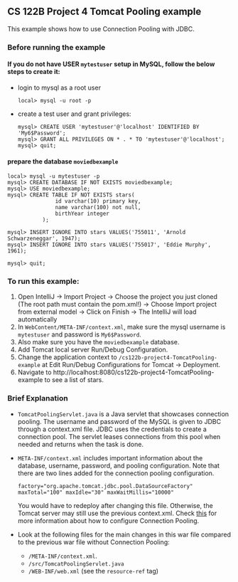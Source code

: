 ## CS 122B Project 4 Tomcat Pooling example

This example shows how to use Connection Pooling with JDBC.

### Before running the example

#### If you do not have USER `mytestuser` setup in MySQL, follow the below steps to create it:

- login to mysql as a root user
   ```
   local> mysql -u root -p
   ```

- create a test user and grant privileges:
   ```
   mysql> CREATE USER 'mytestuser'@'localhost' IDENTIFIED BY 'My6$Password';
   mysql> GRANT ALL PRIVILEGES ON * . * TO 'mytestuser'@'localhost';
   mysql> quit;
   ```

#### prepare the database `moviedbexample`


```
local> mysql -u mytestuser -p
mysql> CREATE DATABASE IF NOT EXISTS moviedbexample;
mysql> USE moviedbexample;
mysql> CREATE TABLE IF NOT EXISTS stars(
               id varchar(10) primary key,
               name varchar(100) not null,
               birthYear integer
           );

mysql> INSERT IGNORE INTO stars VALUES('755011', 'Arnold Schwarzeneggar', 1947);
mysql> INSERT IGNORE INTO stars VALUES('755017', 'Eddie Murphy', 1961);

mysql> quit;
```

### To run this example:

1. Open IntelliJ -> Import Project -> Choose the project you just cloned (The root path must contain the pom.xml!) ->
   Choose Import project from external model -> Click on Finish -> The IntelliJ will load automatically
2. In `WebContent/META-INF/context.xml`, make sure the mysql username is `mytestuser` and password is `My6$Password`.
3. Also make sure you have the `moviedbexample` database.
4. Add Tomcat local server Run/Debug Configuration.
5. Change the application context to `/cs122b-project4-TomcatPooling-example` at Edit Run/Debug Configurations
   for Tomcat -> Deployment.
6. Navigate to http://localhost:8080/cs122b-project4-TomcatPooling-example to see a list of stars.

### Brief Explanation

- `TomcatPoolingServlet.java` is a Java servlet that showcases connection pooling. The username and password of the
  MySQL is given to JDBC through a context.xml file. JDBC uses the credentials to create a connection pool. The servlet
  leases connections from this pool when needed and returns when the task is done.

- `META-INF/context.xml` includes important information about the database, username, password, and pooling
  configuration. Note that there are two lines added for the connection pooling configuration.
  ```              
  factory="org.apache.tomcat.jdbc.pool.DataSourceFactory"
  maxTotal="100" maxIdle="30" maxWaitMillis="10000"
  ```
  You would have to redeploy after changing this file. Otherwise, the Tomcat server may still use the
  previous context.xml. Check [this](http://tomcat.apache.org/tomcat-10.0-doc/jndi-datasource-examples-howto.html) for more information about how to configure Connection Pooling.

- Look at the following files for the main changes in this war file compared to the previous war file without Connection
  Pooling:
    - `/META-INF/context.xml`.
    - `/src/TomcatPoolingServlet.java`
    - `/WEB-INF/web.xml` (see the `resource-ref` tag)

